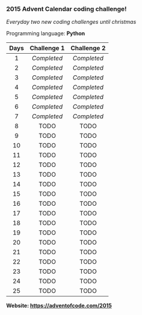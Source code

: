 ### 2015 Advent Calendar coding challenge! 
*Everyday two new coding challenges until christmas*

Programming language: **Python**


| Days        | Challenge 1           | Challenge 2  |
| :-------------: |:-------------:| :-----:|
| 1 | *Completed* | *Completed* |
| 2 | *Completed* | *Completed* |
| 3 | *Completed* | *Completed* |
| 4 |*Completed* | *Completed* |
| 5 | *Completed* | *Completed* |
| 6 | *Completed* | *Completed* |
| 7 | *Completed* | *Completed* |
| 8 | TODO | TODO |
| 9 | TODO | TODO |
| 10 | TODO | TODO |
| 11 | TODO | TODO |
| 12 | TODO | TODO |
| 13 | TODO | TODO |
| 14 | TODO | TODO |
| 15 | TODO | TODO |
| 16 | TODO | TODO |
| 17 | TODO | TODO |
| 18 | TODO | TODO |
| 19 | TODO | TODO |
| 20 | TODO | TODO |
| 21 | TODO | TODO |
| 22 | TODO | TODO |
| 23 | TODO | TODO |
| 24 | TODO | TODO |
| 25 | TODO | TODO |

**Website: https://adventofcode.com/2015**